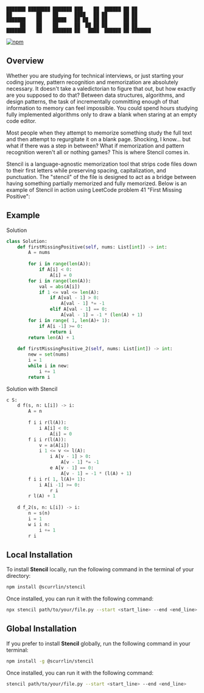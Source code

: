```

███████ ████████ ███████ ███    ██  ██████ ██ ██      
██         ██    ██      ████   ██ ██      ██ ██      
███████    ██    █████   ██ ██  ██ ██      ██ ██      
     ██    ██    ██      ██  ██ ██ ██      ██ ██      
███████    ██    ███████ ██   ████  ██████ ██ ███████ 

```

[![npm](https://img.shields.io/npm/dt/%40scurrlin%2Fstencil?style=flat&color=blue)](https://www.npmjs.com/package/@scurrlin/stencil)

## Overview

Whether you are studying for technical interviews, or just starting your coding journey, pattern recognition and memorization are absolutely necessary. It doesn't take a valedictorian to figure that out, but how exactly are you supposed to do that? Between data structures, algorithms, and design patterns, the task of incrementally committing enough of that information to memory can feel impossible. You could spend hours studying fully implemented algorithms only to draw a blank when staring at an empty code editor.

Most people when they attempt to memorize something study the full text and then attempt to regurgitate it on a blank page. Shocking, I know... but what if there was a step in between? What if memorization and pattern recognition weren't all or nothing games? This is where Stencil comes in.

Stencil is a language-agnostic memorization tool that strips code files down to their first letters while preserving spacing, capitalization, and punctuation. The "stencil" of the file is designed to act as a bridge between having something partially memorized and fully memorized. Below is an example of Stencil in action using LeetCode problem 41 "First Missing Positive":

## Example

Solution

```python
class Solution:
    def firstMissingPositive(self, nums: List[int]) -> int:
        A = nums
        
        for i in range(len(A)):
            if A[i] < 0:
                A[i] = 0
        for i in range(len(A)):
            val = abs(A[i])
            if 1 <= val <= len(A):
                if A[val - 1] > 0:
                    A[val - 1] *= -1
                elif A[val - 1] == 0:
                    A[val - 1] = -1 * (len(A) + 1)
        for i in range( 1, len(A)+ 1):
            if A[i -1] >= 0:
                return i
        return len(A) + 1
        
    def firstMissingPositive_2(self, nums: List[int]) -> int:
        new = set(nums)
        i = 1
        while i in new:
            i += 1
        return i
```

Solution with Stencil

```python
c S:
    d f(s, n: L[i]) -> i:
        A = n
        
        f i i r(l(A)):
            i A[i] < 0:
                A[i] = 0
        f i i r(l(A)):
            v = a(A[i])
            i 1 <= v <= l(A):
                i A[v - 1] > 0:
                    A[v - 1] *= -1
                e A[v - 1] == 0:
                    A[v - 1] = -1 * (l(A) + 1)
        f i i r( 1, l(A)+ 1):
            i A[i -1] >= 0:
                r i
        r l(A) + 1
        
    d f_2(s, n: L[i]) -> i:
        n = s(n)
        i = 1
        w i i n:
            i += 1
        r i
```

## Local Installation

To install **Stencil** locally, run the following command in the terminal of your directory:

```bash
npm install @scurrlin/stencil
```

Once installed, you can run it with the following command:

```bash
npx stencil path/to/your/file.py --start <start_line> --end <end_line>
```

## Global Installation

If you prefer to install **Stencil** globally, run the following command in your terminal:

```bash
npm install -g @scurrlin/stencil
```

Once installed, you can run it with the following command:

```bash
stencil path/to/your/file.py --start <start_line> --end <end_line>
```